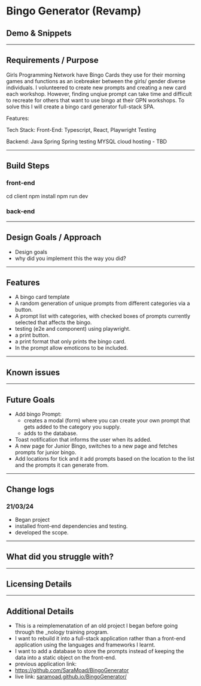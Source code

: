 # Bingo Generator (Revamp)

## Demo & Snippets


---

## Requirements / Purpose
Girls Programming Network have Bingo Cards they use for their morning games and functions as an icebreaker between the girls/ gender diverse individuals.
 I volunteered to create new prompts and creating a new card each workshop. However, finding unqiue prompt can take time and difficult to recreate for others that want to use bingo at their GPN workshops. 
To solve this I will create a bingo card generator full-stack SPA. 

Features: 


Tech Stack: 
Front-End: 
Typescript, 
React, 
Playwright Testing 

Backend:
Java 
Spring
Spring testing
MYSQL
cloud hosting - TBD

---

## Build Steps
### front-end
cd client
npm install
npm run dev 

### back-end

---

## Design Goals / Approach

-   Design goals
-   why did you implement this the way you did?

---

## Features

- A bingo card template
- A random generation of unique prompts from different categories via a    button.
- A prompt list with categories, with checked boxes of prompts currently selected that affects the bingo. 
- testing (e2e and component) using playwright. 
- a print button.
- a print format that only prints the bingo card.
- In the prompt allow emoticons to be included. 

---

## Known issues


---

## Future Goals

- Add bingo Prompt:
    - creates a modal (form) where you can create your own prompt that gets added to the category you supply. 
    - adds to the database. 
- Toast notification that informs the user when its added.
- A new page for Junior Bingo, switches to a new page and fetches prompts for junior bingo. 
- Add locations for tick and it add prompts based on the location to the list and the prompts it can generate from. 
---

## Change logs

### 21/03/24
- Began project
- installed front-end dependencies and testing.
- developed the scope. 

---

## What did you struggle with?



---

## Licensing Details



---

## Additional Details

-   This is a reimplemenatation of an old project I began before going through the _nology training program.
- I want to rebuild it into a full-stack application rather than a front-end application using the languages and frameworks I learnt. 
- I want to add a database to store the prompts instead of keeping the data into a static object on the front-end. 
- previous application link: 
- https://github.com/SaraMoad/BingoGenerator 
- live link: [saramoad.github.io/BingoGenerator/ ](https://saramoad.github.io/BingoGenerator/)
